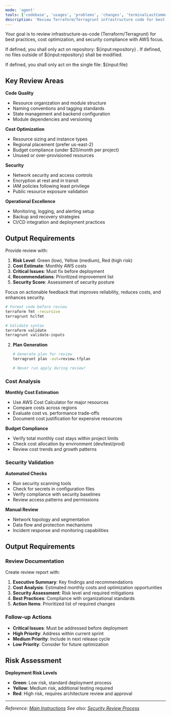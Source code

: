 ```yaml
---
mode: 'agent'
tools: ['codebase', 'usages', 'problems', 'changes', 'terminalLastCommand', 'githubRepo', 'editFiles', 'runCommands', 'get_syntax_docs', 'mermaid-diagram-validator', 'mermaid-diagram-preview']
description: 'Review Terraform/Terragrunt infrastructure code for best practices, cost optimization, and security'
---
```


Your goal is to review infrastructure-as-code (Terraform/Terragrunt) for best practices, cost optimization, and security compliance with AWS focus.

If defined, you shall only act on repository: ${input:repository} . If defined, no files outside of ${input:repository} shall be modified.

If defined, you shall only act on the single file: ${input:file}

## Key Review Areas

**Code Quality**
- Resource organization and module structure
- Naming conventions and tagging standards
- State management and backend configuration
- Module dependencies and versioning

**Cost Optimization**
- Resource sizing and instance types
- Regional placement (prefer us-east-2)
- Budget compliance (under $20/month per project)
- Unused or over-provisioned resources

**Security**
- Network security and access controls
- Encryption at rest and in transit
- IAM policies following least privilege
- Public resource exposure validation

**Operational Excellence**
- Monitoring, logging, and alerting setup
- Backup and recovery strategies
- CI/CD integration and deployment practices

## Output Requirements

Provide review with:
1. **Risk Level**: Green (low), Yellow (medium), Red (high risk)
2. **Cost Estimate**: Monthly AWS costs
3. **Critical Issues**: Must fix before deployment
4. **Recommendations**: Prioritized improvement list
5. **Security Score**: Assessment of security posture

Focus on actionable feedback that improves reliability, reduces costs, and enhances security.
   ```bash
   # Format code before review
   terraform fmt -recursive
   terragrunt hclfmt

   # Validate syntax
   terraform validate
   terragrunt validate-inputs
   ```

2. **Plan Generation**
   ```bash
   # Generate plan for review
   terragrunt plan -out=review.tfplan

   # Never run apply during review!
   ```

### Cost Analysis

**Monthly Cost Estimation**
- Use AWS Cost Calculator for major resources
- Compare costs across regions
- Evaluate cost vs. performance trade-offs
- Document cost justification for expensive resources

**Budget Compliance**
- Verify total monthly cost stays within project limits
- Check cost allocation by environment (dev/test/prod)
- Review cost trends and growth patterns

### Security Validation

**Automated Checks**
- Run security scanning tools
- Check for secrets in configuration files
- Verify compliance with security baselines
- Review access patterns and permissions

**Manual Review**
- Network topology and segmentation
- Data flow and protection mechanisms
- Incident response and monitoring capabilities

## Output Requirements

### Review Documentation

Create review report with:

1. **Executive Summary**: Key findings and recommendations
2. **Cost Analysis**: Estimated monthly costs and optimization opportunities
3. **Security Assessment**: Risk level and required mitigations
4. **Best Practices**: Compliance with organizational standards
5. **Action Items**: Prioritized list of required changes

### Follow-up Actions

- **Critical Issues**: Must be addressed before deployment
- **High Priority**: Address within current sprint
- **Medium Priority**: Include in next release cycle
- **Low Priority**: Consider for future optimization

## Risk Assessment

**Deployment Risk Levels**
- **Green**: Low risk, standard deployment process
- **Yellow**: Medium risk, additional testing required
- **Red**: High risk, requires architecture review and approval

---

*Reference: [Main Instructions](../copilot-instructions.md)*
*See also: [Security Review Process](security-review.prompt.md)*
